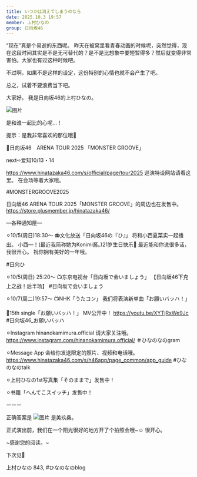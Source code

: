 ```yaml
---
title: いつかは消えてしまうのなら
date: 2025.10.3 19:57
member: 上村ひなの
group: 日向坂46
---
```


“现在”真是个易逝的东西呢。
昨天在被窝里看青春动画的时候呢，突然觉得，现在这段时间其实是不是无可替代的？是不是比想象中要短暂得多？然后就变得非常害怕。大家也有过这种时候吧。

不过啊，如果不是这样的设定，这份特别的心情也就不会产生了吧。

总之，试着不要浪费当下吧。






大家好。
我是日向坂46的上村ひなの。



![图片](https://cdn.hinatazaka46.com/files/14/diary/official/member/moblog/202510/mobgxIuva.jpg)

是和谁一起比的心呢…！






提示：是我非常喜欢的那位哦🐶














📢日向坂46　ARENA TOUR 2025
「MONSTER GROOVE」

next⇨爱知10/13・14

https://www.hinatazaka46.com/s/official/page/tour2025
巡演特设网站请看这里。
在会场等着大家哦。

#MONSTERGROOVE2025




日向坂46 ARENA TOUR 2025「MONSTER GROOVE」的周边也在发售中。
https://store.plusmember.jp/hinatazaka46/







—各种通知屋—

⚪︎10/5(周日)18:30〜
📻文化放送「日向坂46の『ひ』」
将和小西夏菜实一起播出。
小西—！(最近我简称她为Konimi酱。)21岁生日快乐🎂
最近能和你说很多话，我很开心。
祝你拥有美好的一年哦。


#日向ひ


⚪︎10/5(周日) 25:20〜
📺东京电视台「日向坂で会いましょう」
【日向坂46下克上之战！后半场】
#日向坂で会いましょう


⚪︎10/7(周二)19:57〜
📺NHK「うたコン」
我们将表演新单曲「お願いバッハ！」



🎥15th single「お願いバッハ！」
MV公开中！
https://youtu.be/XYTjRxWe9Jc
#日向坂46_お願いバッハ



⚪︎Instagram
hinanokamimura.official
请大家关注哦。
https://www.instagram.com/hinanokamimura.official/
＃ひなのなのgram



⚪︎Message App
会给你发送限定的照片、视频和电话哦。
https://www.hinatazaka46.com/s/h46app/page_common/app_guide
#ひなのなのtalk



︎⚪︎上村ひなの1st写真集「そのままで」发售中！


⚪︎书籍「へんてこスイッチ」发售中！



︎ーーー




正确答案是
![图片](https://cdn.hinatazaka46.com/files/14/diary/official/member/moblog/202510/mobAa3ReC.jpg)
是美玖桑。


正式演出前，我们在一个阳光很好的地方开了个拍照会哦~☺️
很开心。








~感谢您的阅读。~

下次见🪽

上村ひなの
843,
#ひなのなのblog